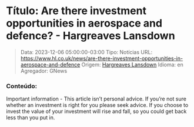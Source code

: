 # Título: Are there investment opportunities in aerospace and defence? - Hargreaves Lansdown

>Data: 2023-12-06 05:00:00-03:00
>Tipo: Notícias
>URL: https://www.hl.co.uk/news/are-there-investment-opportunities-in-aerospace-and-defence
>Origem: [Hargreaves Lansdown](https://www.hl.co.uk)
>Idioma: en
>Agregador: GNews

### Conteúdo:

Important information - This article isn’t personal advice. If you’re not sure whether an investment is right for you please seek advice. If you choose to invest the value of your investment will rise and fall, so you could get back less than you put in.
